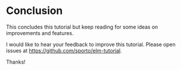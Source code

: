 # Conclusion

This concludes this tutorial but keep reading for some ideas on improvements and features.

I would like to hear your feedback to improve this tutorial. Please open issues at <https://github.com/sporto/elm-tutorial>.

Thanks!
